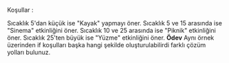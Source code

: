 
Koşullar :

Sıcaklık 5'dan küçük ise "Kayak" yapmayı öner.
Sıcaklık 5 ve 15 arasında ise "Sinema" etkinliğini öner.
Sıcaklık 10 ve 25 arasında ise "Piknik" etkinliğini öner.
Sıcaklık 25'ten büyük ise "Yüzme" etkinliğini öner.
**Ödev**
Aynı örnek üzerinden if koşulları başka hangi şekilde oluşturulabilirdi farklı çözüm yolları bulunuz.
